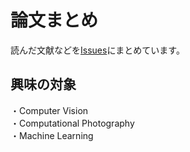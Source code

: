 # 論文まとめ
読んだ文献などを[Issues](https://github.com/ssytnt/papers/issues)にまとめています。 

## 興味の対象
・Computer Vision<br>
・Computational Photography<br>
・Machine Learning<br>
